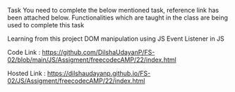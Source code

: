 Task
You need to complete the below mentioned task, reference link has been attached below.
Functionalities which are taught in the class are being used to complete this task

Learning from this project
DOM manipulation using JS
Event Listener in JS

Code Link : https://github.com/DilshaUdayanP/FS-02/blob/main/JS/Assigment/freecodecAMP/22/index.html

Hosted Link : https://dilshaudayanp.github.io/FS-02/JS/Assigment/freecodecAMP/22/index.html
